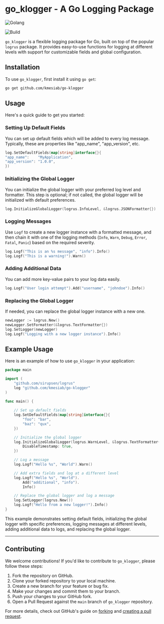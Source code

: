 
# go_klogger - A Go Logging Package

![Golang](https://img.shields.io/badge/Go-00add8.svg?labelColor=171e21&style=for-the-badge&logo=go)

![Build](https://github.com/kmesiab/go-klogger/actions/workflows/go.yml/badge.svg)

`go_klogger` is a flexible logging package for Go, built on top of the popular `logrus` package. 
It provides easy-to-use functions for logging at different levels with support for customizable 
fields and global configuration.

## Installation

To use `go_klogger`, first install it using `go get`:

```bash
go get github.com/kmesiab/go-klogger
```

## Usage

Here's a quick guide to get you started:

### Setting Up Default Fields

You can set up default fields which will be added to every log message. Typically,
these are properties like "app_name", "app_version", etc.

```go
log.SetDefaultFields(map[string]interface{}{
"app_name":    "MyApplication",
"app_version": "1.0.0",
})
```

### Initializing the Global Logger

You can initialize the global logger with your preferred log level and formatter.
This step is optional; if not called, the global logger will be initialized with
default preferences.

```go
log.InitializeGlobalLogger(logrus.InfoLevel, &logrus.JSONFormatter{})
```

### Logging Messages

Use `Logf` to create a new logger instance with a formatted message, and
then chain it with one of the logging methods
(`Info`, `Warn`, `Debug`, `Error`, `Fatal`, `Panic`) based on the required 
severity.

```go
log.Logf("This is an %s message", "info").Info()
log.Logf("This is a warning!").Warn()
```

### Adding Additional Data

You can add more key-value pairs to your log data easily.

```go
log.Logf("User login attempt").Add("username", "johndoe").Info()
```

### Replacing the Global Logger

If needed, you can replace the global logger instance with a new one.

```go
newLogger := logrus.New()
newLogger.SetFormatter(&logrus.TextFormatter{})
log.SetLogger(newLogger)
log.Logf("Logging with a new logger instance").Info()
```
## Example Usage

Here is an example of how to use `go_klogger` in your application:

```go
package main

import (
    "github.com/sirupsen/logrus"
    log "github.com/kmesiab/go-klogger"
)

func main() {
	
    // Set up default fields
    log.SetDefaultFields(map[string]interface{}{
        "foo": "bar",
        "baz": "qux",
    })

    // Initialize the global logger
    log.InitializeGlobalLogger(logrus.WarnLevel, &logrus.TextFormatter{
        DisableTimestamp: true,
    })

    // Log a message
    log.Logf("Hello %s", "World").Warn()

    // Add extra fields and log at a different level
    log.Logf("Hello %s", "World").
        Add("additional", "info").
        Info()

    // Replace the global logger and log a message
    log.SetLogger(logrus.New())
    log.Logf("Hello from a new logger!").Info()
}
```

This example demonstrates setting default fields, initializing the global logger
with specific preferences, logging messages at different levels, adding additional
data to logs, and replacing the global logger.

---
## Contributing

We welcome contributions! If you'd like to contribute to `go_klogger`, please follow
these steps:

1. Fork the repository on GitHub.
2. Clone your forked repository to your local machine.
3. Create a new branch for your feature or bug fix.
4. Make your changes and commit them to your branch.
5. Push your changes to your GitHub fork.
6. Open a Pull Request against the `main` branch of `go_klogger` repository.

For more details, check out GitHub's guide on [forking](https://docs.github.com/en/get-started/quickstart/fork-a-repo)
and [creating a pull request](https://docs.github.com/en/get-started/quickstart/contributing-to-projects).
